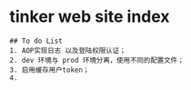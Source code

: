 # tinker web site index

    ## To do List
    1. AOP实现日志 以及登陆权限认证；
    2. dev 环境与 prod 环境分离，使用不同的配置文件；
    3. 启用缓存用户token；
    4.